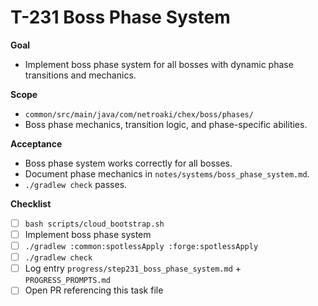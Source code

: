 # T-231 Boss Phase System

**Goal**

- Implement boss phase system for all bosses with dynamic phase transitions and mechanics.

**Scope**

- `common/src/main/java/com/netroaki/chex/boss/phases/`
- Boss phase mechanics, transition logic, and phase-specific abilities.

**Acceptance**

- Boss phase system works correctly for all bosses.
- Document phase mechanics in `notes/systems/boss_phase_system.md`.
- `./gradlew check` passes.

**Checklist**

- [ ] `bash scripts/cloud_bootstrap.sh`
- [ ] Implement boss phase system
- [ ] `./gradlew :common:spotlessApply :forge:spotlessApply`
- [ ] `./gradlew check`
- [ ] Log entry `progress/step231_boss_phase_system.md` + `PROGRESS_PROMPTS.md`
- [ ] Open PR referencing this task file
